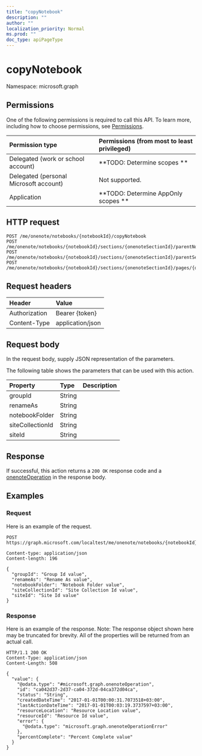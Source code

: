 ```yaml
---
title: "copyNotebook"
description: ""
author: ""
localization_priority: Normal
ms.prod: ""
doc_type: apiPageType
---
```


# copyNotebook

Namespace: microsoft.graph



## Permissions
One of the following permissions is required to call this API. To learn more, including how to choose permissions, see [Permissions](/concepts/permissions-reference.md).

|Permission type|Permissions (from most to least privileged)|
|:---|:---|
|Delegated (work or school account)|**TODO: Determine scopes **|
|Delegated (personal Microsoft account)|Not supported.|
|Application|**TODO: Determine AppOnly scopes **|

## HTTP request
<!-- {
  "blockType": "ignored"
}
-->
``` http
POST /me/onenote/notebooks/{notebookId}/copyNotebook
POST /me/onenote/notebooks/{notebookId}/sections/{onenoteSectionId}/parentNotebook/copyNotebook
POST /me/onenote/notebooks/{notebookId}/sections/{onenoteSectionId}/parentSectionGroup/parentNotebook/copyNotebook
POST /me/onenote/notebooks/{notebookId}/sections/{onenoteSectionId}/pages/{onenotePageId}/parentNotebook/copyNotebook
```

## Request headers
|Header|Value|
|:---|:---|
|Authorization|Bearer {token}|
|Content-Type|application/json|

## Request body
In the request body, supply JSON representation of the parameters.

The following table shows the parameters that can be used with this action.

|Property|Type|Description|
|:---|:---|:---|
|groupId|String||
|renameAs|String||
|notebookFolder|String||
|siteCollectionId|String||
|siteId|String||



## Response
If successful, this action returns a `200 OK` response code and a [onenoteOperation](../resources/onenoteoperation.md) in the response body.

## Examples

### Request
Here is an example of the request.
<!-- {
  "blockType": "request",
  "name": "notebook_copynotebook"
}
-->
``` http
POST https://graph.microsoft.com/localtest/me/onenote/notebooks/{notebookId}/copyNotebook

Content-type: application/json
Content-length: 196

{
  "groupId": "Group Id value",
  "renameAs": "Rename As value",
  "notebookFolder": "Notebook Folder value",
  "siteCollectionId": "Site Collection Id value",
  "siteId": "Site Id value"
}
```

### Response
Here is an example of the response. Note: The response object shown here may be truncated for brevity. All of the properties will be returned from an actual call.
<!-- {
  "blockType": "response",
  "truncated": true,
  "@odata.type": "microsoft.graph.onenoteoperation"
}
-->
``` http
HTTP/1.1 200 OK
Content-Type: application/json
Content-Length: 508

{
  "value": {
    "@odata.type": "#microsoft.graph.onenoteOperation",
    "id": "ca042d37-2d37-ca04-372d-04ca372d04ca",
    "status": "String",
    "createdDateTime": "2017-01-01T00:00:31.7073518+03:00",
    "lastActionDateTime": "2017-01-01T00:03:19.3737597+03:00",
    "resourceLocation": "Resource Location value",
    "resourceId": "Resource Id value",
    "error": {
      "@odata.type": "microsoft.graph.onenoteOperationError"
    },
    "percentComplete": "Percent Complete value"
  }
}
```

